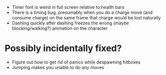 - Timer font is weird in full screen relative to health bars
- There is a timing bug, presumably when you do a charge move (and consume charge) on the same frame that charge would be lost naturally
- Dashing quickly after dashing freezes the wrong (maybe blocking/walking?) animation on the character

# Possibly incidentally fixed?
- Figure out how to get rid of panics while despawning hitboxes
- Jumping makes you unable to do any moves
